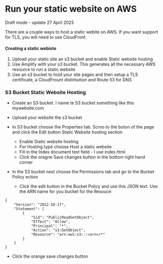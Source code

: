 # Run your static website on AWS

Draft mode - update 27 April 2025

There are a couple ways to host a static webite on AWS.  If you want support for TLS, you will need to use CloudFront.

#### Creating a static webiste
1. Upload your static site an s3 bucket and enable Static website hosting
2. Use Amplify with your s3 bucket.  This generates all the necessary AWS resource to run a static website
3. Use an s3 bucket to hold your site pages and then setup a TLS certificate, a CloudFrount distirbution and Route 53 for DNS

### S3 Bucket Static Website Hosting
* Create an S3 bucket.  I name te S3 bucket something like this mywebsite.com
* Upload your website the s3 bucket
* In S3 bucket choose the Properties tab.  Scroo to the boton of the page and click the Edit button Static Website hosting section
  * Enable Static website hosting
  * For Hosting type choose Host a static website
  * Fill in the Index document text field - I use index.html
  * Click the oragne Save changes button in the bottom right hand corner
 
* In the S3 bucket next choose the Permissions tab and go to the Bucket Policy ection
  * Click the edit button in the Bucket Policy and use this JSON text.  Use the ARN name for you bucket for the Resouce 
 ```
 {
     "Version": "2012-10-17",
     "Statement": [
         {
             "Sid": "PublicReadGetObject",
             "Effect": "Allow",
             "Principal": "*",
             "Action": "s3:GetObject",
             "Resource": "arn:aws:s3:::<arn>/*"
         }
     ]
}
 ```
 * Click the orange save changes button
  


